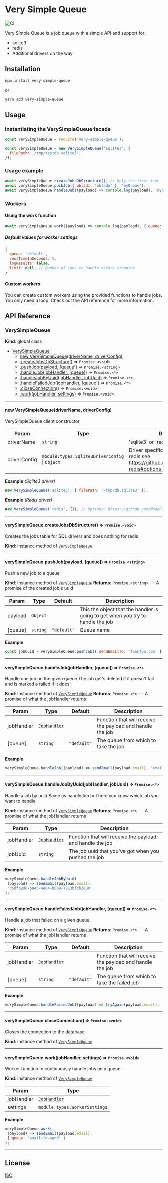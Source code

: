 # Very Simple Queue
![CI](https://github.com/jimenezmaximiliano/very-simple-queue/workflows/CI/badge.svg?branch=master)

Very Simple Queue is a job queue with a simple API and support for:

- sqlite3
- redis
- Additional drivers on the way

## Installation

```bash
npm install very-simple-queue
```

or

```bash
yarn add very-simple-queue
```

## Usage

### Instantiating the VerySimpleQueue facade

```javascript
const VerySimpleQueue = require('very-simple-queue');

const verySimpleQueue = new VerySimpleQueue('sqlite3', {
  filePath: '/tmp/testdb.sqlite3',
});

```

### Usage example

```javascript
await verySimpleQueue.createJobsDbStructure(); // Only the first time
await verySimpleQueue.pushJob({ obladi: "oblada" }, 'myQueue');
await verySimpleQueue.handleJob((payload) => console.log(payload), 'myQueue');
```

### Workers

#### Using the work function

```javascript
await verySimpleQueue.work((payload) => console.log(payload), { queue: 'myQueue' });
```

##### Default values for worker settings

```javascript
{
  queue: 'default',
  restTimeInSeconds: 5,
  logResults: false,
  limit: null, // Number of jobs to handle before stopping
}
```

#### Custom workers

You can create custom workers using the provided functions to handle jobs. You only need a loop. Check out
the API reference for more information.

## API Reference

<a name="VerySimpleQueue"></a>

### VerySimpleQueue
**Kind**: global class

* [VerySimpleQueue](#VerySimpleQueue)
    * [new VerySimpleQueue(driverName, driverConfig)](#new_VerySimpleQueue_new)
    * [.createJobsDbStructure()](#VerySimpleQueue+createJobsDbStructure) ⇒ <code>Promise.&lt;void&gt;</code>
    * [.pushJob(payload, [queue])](#VerySimpleQueue+pushJob) ⇒ <code>Promise.&lt;string&gt;</code>
    * [.handleJob(jobHandler, [queue])](#VerySimpleQueue+handleJob) ⇒ <code>Promise.&lt;\*&gt;</code>
    * [.handleJobByUuid(jobHandler, jobUuid)](#VerySimpleQueue+handleJobByUuid) ⇒ <code>Promise.&lt;\*&gt;</code>
    * [.handleFailedJob(jobHandler, [queue])](#VerySimpleQueue+handleFailedJob) ⇒ <code>Promise.&lt;\*&gt;</code>
    * [.closeConnection()](#VerySimpleQueue+closeConnection) ⇒ <code>Promise.&lt;void&gt;</code>
    * [.work(jobHandler, settings)](#VerySimpleQueue+work) ⇒ <code>Promise.&lt;void&gt;</code>


* * *

<a name="new_VerySimpleQueue_new"></a>

#### new VerySimpleQueue(driverName, driverConfig)
VerySimpleQueue client constructor


| Param | Type | Description |
| --- | --- | --- |
| driverName | <code>string</code> | 'sqlite3' or 'redis' |
| driverConfig | <code>module:types.Sqlite3DriverConfig</code> \| <code>Object</code> | Driver specific configuration For redis see https://github.com/NodeRedis/node-redis#options-object-properties |

**Example** *(Sqlite3 driver)*
```js
new VerySimpleQueue('sqlite3', { filePath: '/tmp/db.sqlite3' });
```
**Example** *(Redis driver)*
```js
new VerySimpleQueue('redis', {}); // Options: https://github.com/NodeRedis/node-redis#options-object-properties
```

* * *

<a name="VerySimpleQueue+createJobsDbStructure"></a>

#### verySimpleQueue.createJobsDbStructure() ⇒ <code>Promise.&lt;void&gt;</code>
Creates the jobs table for SQL drivers and does nothing for redis

**Kind**: instance method of [<code>VerySimpleQueue</code>](#VerySimpleQueue)

* * *

<a name="VerySimpleQueue+pushJob"></a>

#### verySimpleQueue.pushJob(payload, [queue]) ⇒ <code>Promise.&lt;string&gt;</code>
Push a new job to a queue

**Kind**: instance method of [<code>VerySimpleQueue</code>](#VerySimpleQueue)
**Returns**: <code>Promise.&lt;string&gt;</code> - - A promise of the created job's uuid

| Param | Type | Default | Description |
| --- | --- | --- | --- |
| payload | <code>Object</code> |  | This the object that the handler is going to get when you try to handle the job |
| [queue] | <code>string</code> | <code>&quot;default&quot;</code> | Queue name |

**Example**
```js
const jobUuid = verySimpleQueue.pushJob({ sendEmailTo: 'foo@foo.com' }, 'emails-to-send');
```

* * *

<a name="VerySimpleQueue+handleJob"></a>

#### verySimpleQueue.handleJob(jobHandler, [queue]) ⇒ <code>Promise.&lt;\*&gt;</code>
Handle one job on the given queue
The job get's deleted if it doesn't fail and is marked a failed if it does

**Kind**: instance method of [<code>VerySimpleQueue</code>](#VerySimpleQueue)
**Returns**: <code>Promise.&lt;\*&gt;</code> - - A promise of what the jobHandler returns

| Param | Type | Default | Description |
| --- | --- | --- | --- |
| jobHandler | [<code>JobHandler</code>](#module_types.JobHandler) |  | Function that will receive the payload and handle the job |
| [queue] | <code>string</code> | <code>&quot;default&quot;</code> | The queue from which to take the job |

**Example**
```js
verySimpleQueue.handleJob((payload) => sendEmail(payload.email), 'emails-to-send');
```

* * *

<a name="VerySimpleQueue+handleJobByUuid"></a>

#### verySimpleQueue.handleJobByUuid(jobHandler, jobUuid) ⇒ <code>Promise.&lt;\*&gt;</code>
Handle a job by uuid
Same as handleJob but here you know which job you want to handle

**Kind**: instance method of [<code>VerySimpleQueue</code>](#VerySimpleQueue)
**Returns**: <code>Promise.&lt;\*&gt;</code> - - A promise of what the jobHandler returns

| Param | Type | Description |
| --- | --- | --- |
| jobHandler | [<code>JobHandler</code>](#module_types.JobHandler) | Function that will receive the payload and handle the job |
| jobUuid | <code>string</code> | The job uuid that you've got when you pushed the job |

**Example**
```js
verySimpleQueue.handleJobByUuid(
 (payload) => sendEmail(payload.email),
 'd5dfb2d6-b845-4e04-b669-7913bfcb2600'
);
```

* * *

<a name="VerySimpleQueue+handleFailedJob"></a>

#### verySimpleQueue.handleFailedJob(jobHandler, [queue]) ⇒ <code>Promise.&lt;\*&gt;</code>
Handle a job that failed on a given queue

**Kind**: instance method of [<code>VerySimpleQueue</code>](#VerySimpleQueue)
**Returns**: <code>Promise.&lt;\*&gt;</code> - - A promise of what the jobHandler returns

| Param | Type | Default | Description |
| --- | --- | --- | --- |
| jobHandler | [<code>JobHandler</code>](#module_types.JobHandler) |  | Function that will receive the payload and handle the job |
| [queue] | <code>string</code> | <code>&quot;default&quot;</code> | The queue from which to take the failed job |

**Example**
```js
verySimpleQueue.handleFailedJob((payload) => tryAgain(payload.email), 'emails-to-send');
```

* * *

<a name="VerySimpleQueue+closeConnection"></a>

#### verySimpleQueue.closeConnection() ⇒ <code>Promise.&lt;void&gt;</code>
Closes the connection to the database

**Kind**: instance method of [<code>VerySimpleQueue</code>](#VerySimpleQueue)

* * *

<a name="VerySimpleQueue+work"></a>

#### verySimpleQueue.work(jobHandler, settings) ⇒ <code>Promise.&lt;void&gt;</code>
Worker function to continuously handle jobs on a queue

**Kind**: instance method of [<code>VerySimpleQueue</code>](#VerySimpleQueue)

| Param | Type |
| --- | --- |
| jobHandler | [<code>JobHandler</code>](#module_types.JobHandler) |
| settings | <code>module:types.WorkerSettings</code> |

**Example**
```js
verySimpleQueue.work(
 (payload) => sendEmail(payload.email),
 { queue: 'email-to-send' }
);
```

* * *


## License

[ISC](LICENSE.md)
